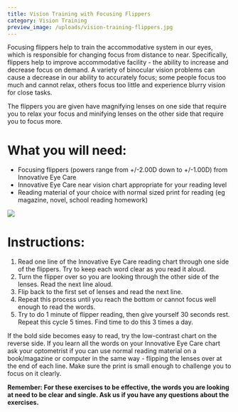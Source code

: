 ```yaml
---
title: Vision Training with Focusing Flippers
category: Vision Training
preview_image: /uploads/vision-training-flippers.jpg
---
```


<p>Focusing flippers help to train the accommodative system in our eyes, which is responsible for changing focus from distance to near. Specifically, flippers help to improve accommodative facility - the ability to increase and decrease focus on demand. A variety of binocular vision problems can cause a decrease in our ability to accurately focus; some people focus too much and cannot relax, others focus too little and experience blurry vision for close tasks. 

<p>The flippers you are given have magnifying lenses on one side that require you to relax your focus and minifying lenses on the other side that require you to focus more.  

# What you will need:

  * Focusing flippers (powers range from +/-2.00D down to +/-1.00D) from Innovative Eye Care
  * Innovative Eye Care near vision chart appropriate for your reading level
  * Reading material of your choice with normal sized print for reading (eg magazine, novel, school reading homework)

![](vision-training-flippers.jpg)

# Instructions:

  1. Read one line of the Innovative Eye Care reading chart through one side of the flippers. Try to keep each word clear as you read it aloud.
  2. Turn the flipper over so you are looking through the other side of the lenses. Read the next line aloud.
  3. Flip back to the first set of lenses and read the next line.
  4. Repeat this process until you reach the bottom or cannot focus well enough to read the words.
  5. Try to do 1 minute of flipper reading, then give yourself 30 seconds rest. Repeat this cycle 5 times. Find time to do this 3 times a day.

If the bold side becomes easy to read, try the low-contrast chart on the reverse side. If you learn all the words on your Innovative Eye Care chart ask your optometrist if you can use normal reading material on a book/magazine or computer in the same way - flipping the lenses over at the end of each line. Make sure the print is small enough to challenge you to focus on it clearly.

**Remember: For these exercises to be effective, the words you are looking at need to be clear and single. Ask us if you have any questions about the exercises.**
